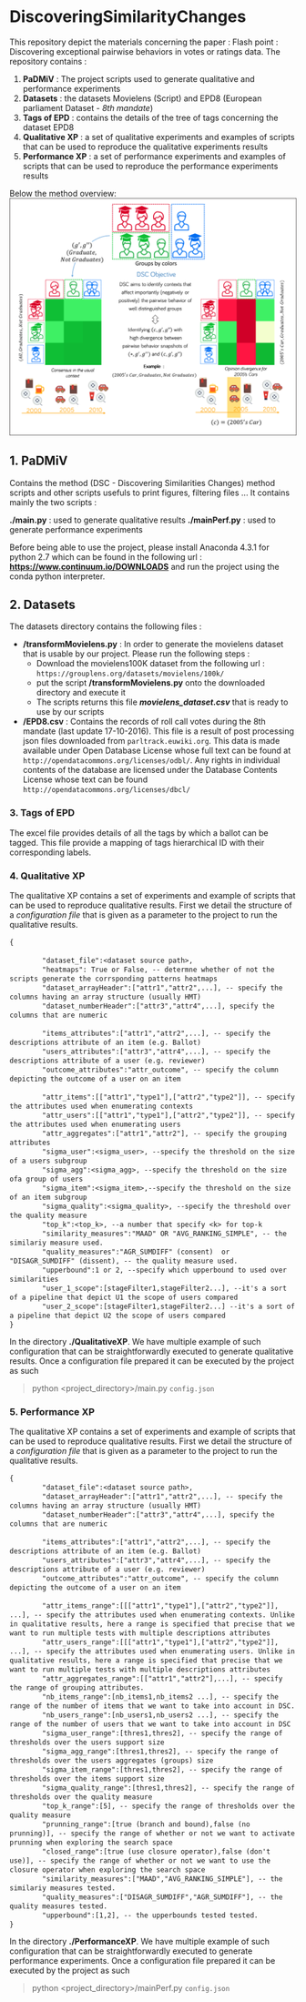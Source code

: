 # DiscoveringSimilarityChanges
This repository depict the materials concerning the paper : Flash point : Discovering exceptional pairwise behaviors in votes or ratings data. The repository contains :
1. **PaDMiV** : The project scripts used to generate qualitative and performance experiments
2. **Datasets** : the datasets Movielens (Script) and EPD8 (European parliament Dataset - *8th mandate*) 
3. **Tags of EPD** : contains the details of the tree of tags concerning the dataset EPD8
4. **Qualitative XP** : a set of qualitative experiments and examples of scripts that can be used to reproduce the qualitative experiments results
5. **Performance XP** : a set of performance experiments and examples of scripts that can be used to reproduce the  performance experiments results

Below the method overview:
![](figures/methodExplanation.png)

## 1.  PaDMiV ##

Contains the method (DSC - Discovering Similarities Changes) method scripts and other scripts usefuls to print figures, filtering files ... It contains mainly the two scripts : 

**./main.py** : used to generate qualitative results
**./mainPerf.py** : used to generate performance experiments

Before being able to use the project, please install Anaconda 4.3.1 for python 2.7 which can be found in the following url : **https://www.continuum.io/DOWNLOADS** and run the project using the conda python interpreter. 


## 2.  Datasets ##

The datasets directory contains the following files : 

+ **/transformMovielens.py** : In order to generate the movielens dataset that is usable by our project. Please run the following steps :
    + Download the movielens100K dataset from the following url : `https://grouplens.org/datasets/movielens/100k/`
    + put the script  **/transformMovielens.py** onto the downloaded directory and execute it
    + The scripts returns this file ***movielens_dataset.csv*** that is ready to use by our scripts
+ **/EPD8.csv** : Contains the records of roll call votes during the 8th mandate (last update 17-10-2016). This file is a result of post processing json files downloaded from `parltrack.euwiki.org`. This data is made available under Open Database License whose full text can be found at `http://opendatacommons.org/licenses/odbl/`. Any rights in individual contents of the database are licensed under the Database Contents License whose text can be found `http://opendatacommons.org/licenses/dbcl/`

### 3.  Tags of EPD  ###

The excel file provides details of all the tags by which a ballot can be tagged. This file provide a mapping of tags hierarchical ID with their corresponding labels.

### 4. Qualitative XP ###

The qualitative XP contains a set of experiments and example of scripts that can be used to reproduce qualitative results. First we detail the structure of a *configuration file* that is given as a parameter to the project to run the qualitative results.

```
{
        
        "dataset_file":<dataset source path>,
        "heatmaps": True or False, -- determne whether of not the scripts generate the corrsponding patterns heatmaps
        "dataset_arrayHeader":["attr1","attr2",...], -- specify the columns having an array structure (usually HMT)
        "dataset_numberHeader":["attr3","attr4",...], specify the columns that are numeric

        "items_attributes":["attr1","attr2",...], -- specify the descriptions attribute of an item (e.g. Ballot)
        "users_attributes":["attr3","attr4",...], -- specify the descriptions attribute of a user (e.g. reviewer)
        "outcome_attributes":"attr_outcome", -- specify the column depicting the outcome of a user on an item
        
        "attr_items":[["attr1","type1"],["attr2","type2"]], -- specify the attributes used when enumerating contexts 
        "attr_users":[["attr1","type1"],["attr2","type2"]], -- specify the attributes used when enumerating users  
        "attr_aggregates":["attr1","attr2"], -- specify the grouping attributes
        "sigma_user":<sigma_user>, --specify the threshold on the size of a users subgroup
        "sigma_agg":<sigma_agg>, --specify the threshold on the size ofa group of users
        "sigma_item":<sigma_item>,--specify the threshold on the size of an item subgroup
        "sigma_quality":<sigma_quality>, --specify the threshold over the quality measure
        "top_k":<top_k>, --a number that specify <k> for top-k 
        "similarity_measures":"MAAD" OR "AVG_RANKING_SIMPLE", -- the similariy measure used.
        "quality_measures":"AGR_SUMDIFF" (consent)  or "DISAGR_SUMDIFF" (dissent), -- the quality measure used.
        "upperbound":1 or 2, --specify which upperbound to used over similarities
        "user_1_scope":[stageFilter1,stageFilter2...], --it's a sort of a pipeline that depict U1 the scope of users compared
        "user_2_scope":[stageFilter1,stageFilter2...] --it's a sort of a pipeline that depict U2 the scope of users compared
}
```

In the directory **./QualitativeXP**. We have multiple example of such configuration that can be straightforwardly executed to generate qualitative results. Once a configuration file prepared it can be executed by the project as such 
> python <project_directory>/main.py `config.json`


### 5. Performance XP ###

The qualitative XP contains a set of experiments and example of scripts that can be used to reproduce qualitative results. First we detail the structure of a *configuration file* that is given as a parameter to the project to run the qualitative results.

```
{
        "dataset_file":<dataset source path>,
        "dataset_arrayHeader":["attr1","attr2",...], -- specify the columns having an array structure (usually HMT)
        "dataset_numberHeader":["attr3","attr4",...], specify the columns that are numeric

        "items_attributes":["attr1","attr2",...], -- specify the descriptions attribute of an item (e.g. Ballot)
        "users_attributes":["attr3","attr4",...], -- specify the descriptions attribute of a user (e.g. reviewer)
        "outcome_attributes":"attr_outcome", -- specify the column depicting the outcome of a user on an item

        "attr_items_range":[[["attr1","type1"],["attr2","type2"]], ...], -- specify the attributes used when enumerating contexts. Unlike in qualitative results, here a range is specified that precise that we want to run multiple tests with multiple descriptions attributes 
        "attr_users_range":[[["attr1","type1"],["attr2","type2"]], ...], -- specify the attributes used when enumerating users. Unlike in qualitative results, here a range is specified that precise that we want to run multiple tests with multiple descriptions attributes
        "attr_aggregates_range":[["attr1","attr2"],...], -- specify the range of grouping attributes.
        "nb_items_range":[nb_items1,nb_items2 ...], -- specify the range of the number of items that we want to take into account in DSC.
        "nb_users_range":[nb_users1,nb_users2 ...], -- specify the range of the number of users that we want to take into account in DSC
        "sigma_user_range":[thres1,thres2], -- specify the range of thresholds over the users support size
        "sigma_agg_range":[thres1,thres2], -- specify the range of thresholds over the users aggregates (groups) size
        "sigma_item_range":[thres1,thres2], -- specify the range of thresholds over the items support size
        "sigma_quality_range":[thres1,thres2], -- specify the range of thresholds over the quality measure
        "top_k_range":[5], -- specify the range of thresholds over the quality measure
        "prunning_range":[true (branch and bound),false (no prunning)], -- specify the range of whether or not we want to activate prunning when exploring the search space 
        "closed_range":[true (use closure operator),false (don't use)], -- specify the range of whether or not we want to use the closure operator when exploring the search space
        "similarity_measures":["MAAD","AVG_RANKING_SIMPLE"], -- the similariy measures tested.
        "quality_measures":["DISAGR_SUMDIFF","AGR_SUMDIFF"], -- the quality measures tested.
        "upperbound":[1,2], -- the upperbounds tested tested.
}
```

In the directory **./PerformanceXP**. We have multiple example of such configuration that can be straightforwardly executed to generate performance experiments. Once a configuration file prepared it can be executed by the project as such 
> python <project_directory>/mainPerf.py `config.json`


